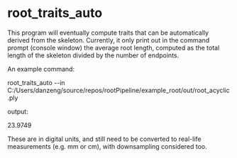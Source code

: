 # root_traits_auto

This program will eventually compute traits that can be automatically derived from the skeleton. Currently, it only print out in the command prompt (console window) the average root length, computed as the total length of the skeleton divided by the number of endpoints. 

An example command:

root_traits_auto --in C:/Users/danzeng/source/repos/rootPipeline/example_root/out/root_acyclic.ply

output:

23.9749

These are in digital units, and still need to be converted to real-life measurements (e.g. mm or cm), with downsampling considered too.

